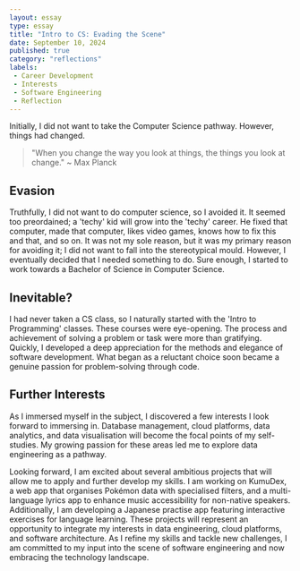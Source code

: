 ```yaml
---
layout: essay
type: essay
title: "Intro to CS: Evading the Scene"
date: September 10, 2024
published: true
category: "reflections"
labels:
 - Career Development
 - Interests
 - Software Engineering
 - Reflection
---
```


 Initially, I did not want to take the Computer Science pathway. However, things had changed.

 > "When you change the way you look at things, the things you look at change." ~ Max Planck

## Evasion

 Truthfully, I did not want to do computer science, so I avoided it. It seemed too preordained; a 'techy' kid will grow into the 'techy' career. He fixed that computer, made that computer, likes video games, knows how to fix this and that, and so on. It was not my sole reason, but it was my primary reason for avoiding it; I did not want to fall into the stereotypical mould. However, I eventually decided that I needed something to do. Sure enough, I started to work towards a Bachelor of Science in Computer Science.

## Inevitable?

 I had never taken a CS class, so I naturally started with the 'Intro to Programming' classes. These courses were eye-opening. The process and achievement of solving a problem or task were more than gratifying. Quickly, I developed a deep appreciation for the methods and elegance of software development. What began as a reluctant choice soon became a genuine passion for problem-solving through code.

## Further Interests

 As I immersed myself in the subject, I discovered a few interests I look forward to immersing in. Database management, cloud platforms, data analytics, and data visualisation will become the focal points of my self-studies. My growing passion for these areas led me to explore data engineering as a pathway.

 Looking forward, I am excited about several ambitious projects that will allow me to apply and further develop my skills. I am working on KumuDex, a web app that organises Pokémon data with specialised filters, and a multi-language lyrics app to enhance music accessibility for non-native speakers. Additionally, I am developing a Japanese practise app featuring interactive exercises for language learning. These projects will represent an opportunity to integrate my interests in data engineering, cloud platforms, and software architecture. As I refine my skills and tackle new challenges, I am committed to my input into the scene of software engineering and now embracing the technology landscape.
